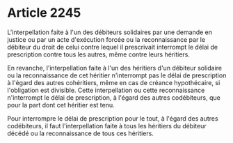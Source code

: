# Article 2245

L'interpellation faite à l'un des débiteurs solidaires par une demande en justice ou par un acte d'exécution forcée ou la reconnaissance par le débiteur du droit de celui contre lequel il prescrivait interrompt le délai de prescription contre tous les autres, même contre leurs héritiers.

En revanche, l'interpellation faite à l'un des héritiers d'un débiteur solidaire ou la reconnaissance de cet héritier n'interrompt pas le délai de prescription à l'égard des autres cohéritiers, même en cas de créance hypothécaire, si l'obligation est divisible. Cette interpellation ou cette reconnaissance n'interrompt le délai de prescription, à l'égard des autres codébiteurs, que pour la part dont cet héritier est tenu.

Pour interrompre le délai de prescription pour le tout, à l'égard des autres codébiteurs, il faut l'interpellation faite à tous les héritiers du débiteur décédé ou la reconnaissance de tous ces héritiers.
